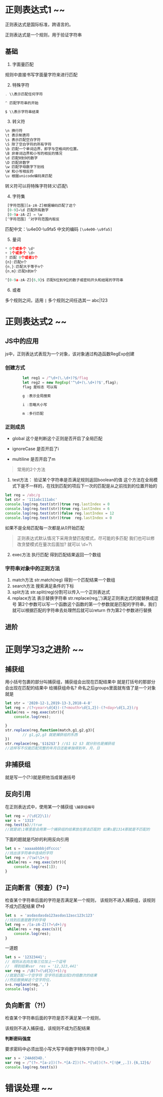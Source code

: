 # 正则表达式1 ~~

正则表达式是国际标准，跨语言的。

正则表达式是一个规则，用于验证字符串

## 基础

1. 字面量匹配

规则中直接书写字面量字符来进行匹配

2. 特殊字符

```js
. \\表示匹配任何字符

^ 匹配字符串的开始

$ \\表示字符串结束
```

3. 转义符
```js
\n 换行符
\t 表示制表符
\s 表示匹配空白字符
\S 除了空白字符的所有字符
\b 匹配一个单词边界，即字与空格间的位置。
\B 非单词边界和小写的相反的情况
\d 匹配0到9的数字
\D 匹配非数字
\w 匹配字母数字下划线
\W 和小写相反的
\u 根据unicode编码来匹配
```
转义符可以将特殊字符转义\\匹配\

4. 字符集
```js
 [字符范围][a-zA-Z]根据编码匹配了这个
 [0-9]=\d 匹配所有数字
 [0-9a-zA-Z] = \w
[^字符范围] ^对字符范围内取反
```
 匹配中文：\u4e00-\u9fa5  中文的编码
 ``` [\u4e00-\u9fa5] ```


 5. 量词

 ```js
* 0个或多个 \d*
+ 1个或多个 \d+
? 匹配 0个或者1个
{n}:匹配n个
{n,}:匹配大于等于n个
{n,m}:匹配n到m个

^[0-9a-zA-Z]{6,9}$ 匹配6位到9位的数子或密码开头和结尾的字符串
 ```

 6. 或者

 多个规则之间，适用 ```|``` 多个规则之间任选其一  abc|123

# 正则表达式2 ~~

## JS中的应用
js中，正则表达式表现为一个对象，该对象通过构造函数RegExp创建

### 创建方式
```js
        let reg1 = /^\d+(\.\d+)?$/flag
        let reg2 = new RegExp('^\d+(\.\d+)?$',flag);
        flag 是标志 可以有 
        
        g :表示全局搜索 

        i :忽略大小写

        m :多行匹配
```

### 正则成员

- global 这个是判断这个正则是否开启了全局匹配

- ignoreCase 是否开启了i

- multiline 是否开启了m

> 常用的2个方法

1. test方法： 验证某个字符串是否满足规则返回boolean的值
这个方法在全局模式下是不一样的，在找到匹配的项后下一次的匹配是从之前找到的位置开始的

```js
let reg = /abc/g
let str = '111abc111abc'
console.log(reg.test(str))true reg.lastIndex = 0
console.log(reg.test(str))true reg.lastIndex = 6
console.log(reg.test(str))false reg.lastIndex = 12
console.log(reg.test(str))true  reg.lastIndex = 0
```
如果不是全局匹配每一次都是从0开始匹配

> 正则表达式默认情况下采用贪婪匹配模式，尽可能的多匹配
> 我们也可以修改贪婪模式在量次后面加? 就可以 \\d+?\

2. exec方法 执行匹配 得到匹配结果返回一个数组

### 字符串对象中的正则方法
1. match方法 str.match(reg) 得到一个匹配结果一个数组
2. search方法 搜索满足条件的下标
3. split方法 str.split(reg)分割可以传入一个正则表达式
4. replace方法 表示替换字符串  str.replace(reg,',')满足正则表达式的就替换成逗
号 第2个参数可以写一个函数这个函数的第一个参数就是匹配的字符串，我们就可以根据匹配的字符串去处理然后就可以return 作为第2个参数进行替换
## 进阶

# 正则学习3之进阶 ~~

## 捕获组

用小括号包裹的部分叫捕获组，捕获组会出现在匹配结果中  就是打括号的那部分会出现在匹配的结果中
给捕获组命名?<name> 命名之后groups里面就有值了是一个对象就是
```js
let str = '2020-12-1,2019-13-3,2018-4-8'
let reg = /(?<year>\d{4})-(?<mouth>\d{1,2})-(?<day>\d{1,2})/g
while(res = reg.exec(str)){
    console.log(res); 

}
str.replace(reg,function(match,g1,g2,g3){
        // g1,g2,g3 就是捕获组的东西
})
str.replace(reg,'$1$2$3') //$1 $2 $3 就分别也是捕获组
//这样写不仅能匹配完整的年月日还能单独得到年，月，日
```
## 非捕获组 

就是写一个(?:)就是把他当成普通括号

## 反向引用

在正则表达式中，使用某一个捕获组 ```\捕获组编号``` 

```js
let reg = /(\d{2}\1)/
var s = '1313'
reg.test(s)//true 
//就是说\1哪里是会用第一个捕获组的结果放在那去匹配的 如果s是1314那就是不匹配的
```
下面的题就是巧妙的利用反向引用
```js
let s = 'aaaaabbbbjdfcccc'
//找出该字符串中连续的字符 
let reg = /(\w)\1+/g
 while(res = reg.exec(str)){
    console.log(res[1]); 
}
```

## 正向断言（预查）(?=) 

检查某个字符串后面的字符是否满足某一个规则，
该规则不进入捕获组，该规则不成为匹配结果
**(?=)**

```js
let s  = 'asdasdasda123asdas12asc123c123'
//找到后面是数字的字母
let reg = /[a-zA-Z](?=\d+)/g
 while(res = reg.exec(s)){
    console.log(res); 
}
```
一道题
```js
let s = '12323441';
// 规则从右向左每三位加上一个逗号
//  得到结果var  res = '12,323,441' 
var reg = /\B(?=(\d{3})+$)/g 
//就是匹配一个空字符 空字符后面出现3的倍数次的结果
//然后替换掉这个空字符位，
s=s.replace(reg,',')
console.log(s);
```

## 负向断言（?!）

检查某个字符串后面的字符是否不满足某一个规则，

该规则不进入捕获组，该规则不成为匹配结果

**判断密码强度**

要求密码中必须出现小写大写字母数字特殊字符(!@#_.)
```js
var s = '24Add34D.'
var reg = /^(?=.*[a-z])(?=.*[A-Z])(?=.*[\d])(?=.*[!@#_,.]).{6,12}$/
console.log(reg.test(s))
```

# 错误处理 ~~